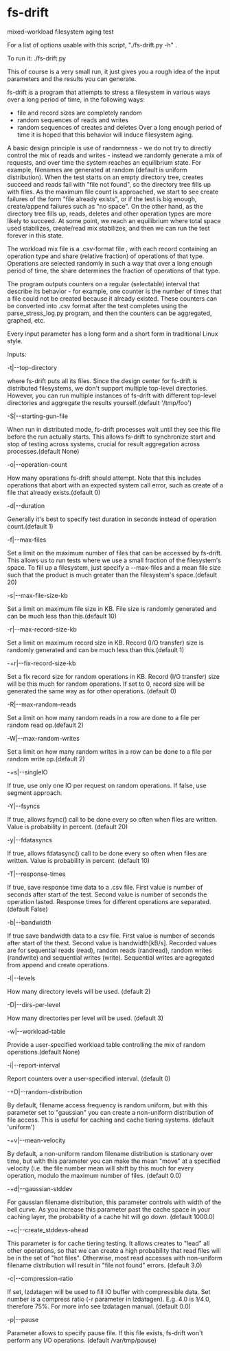 # fs-drift
mixed-workload filesystem aging test

For a list of options usable with this script, "./fs-drift.py -h" .

To run it: ./fs-drift.py

This of course is a very small run, it just gives you a rough idea of the input parameters and the results you can generate.

fs-drift is a program that attempts to stress a filesystem in various ways over a long period of time, in the following ways:
- file and record sizes are completely random
- random sequences of reads and writes
- random sequences of creates and deletes
Over a long enough period of time it is hoped that this behavior will induce filesystem aging.

A basic design principle is use of randomness - we do not try to directly control the mix of reads and writes - instead we randomly generate a mix of requests, and over time the system reaches an equilibrium state.  For example, filenames are generated at random (default is uniform distribution).  When the test starts on an empty directory tree, creates succeed and reads fail with "file not found", so the directory tree fills up with files.  As the maximum file count is approached, we start to see create failures of the form "file already exists", or if the test is big enough, create/append failures such as "no space".  On the other hand, as the directory tree fills up, reads, deletes and other operation types are more likely to succeed.  At some point, we reach an equilibrium where total space used stabilizes, create/read mix stabilizes, and then we can run the test forever in this state.

The workload mix file is a .csv-format file , with each record containing an operation type and share (relative fraction) of operations of that type.  Operations are selected randomly in such a way that over a long enough period of time, the share determines the fraction of operations of that type.  

The program outputs counters on a regular (selectable) interval that describe its behavior - for example, one counter is the number of times that a file could not be created because it already existed.  These counters can be converted into .csv format after the test completes using the parse_stress_log.py program, and then the counters can be aggregated, graphed, etc.

Every input parameter has a long form and a short form in traditional Linux style.

Inputs:

-t|--top-directory

where fs-drift puts all its files.  Since the design center for fs-drift is distributed filesystems, we don't support multiple top-level directories.  However, you can run multiple instances of fs-drift with different top-level directories and aggregate the results yourself.(default '/tmp/foo')

-S|--starting-gun-file

When run in distributed mode, fs-drift processes wait until they see this file before the run actually starts.  This allows fs-drift to synchronize start and stop of testing across systems, crucial for result aggregation across processes.(default None)

-o|--operation-count

How many operations fs-drift should attempt.  Note that this includes operations that abort with an expected system call error, such as create of a file that already exists.(default 0)

-d|--duration

Generally it's best to specify test duration in seconds instead of operation count.(default 1)

-f|--max-files

Set a limit on the maximum number of files that can be accessed by fs-drift.  This allows us to run tests where we use a small fraction of the filesystem's space.  To fill up a filesystem, just specify a --max-files and a mean file size such that the product is much greater than the filesystem's space.(default 20)

-s|--max-file-size-kb

Set a limit on maximum file size in KB.  File size is randomly generated and can be much less than this.(default 10)

-r|--max-record-size-kb

Set a limit on maximum record size in KB.  Record (I/O transfer) size is randomly generated and can be much less than this.(default 1)

-+r|--fix-record-size-kb

Set a fix record size for random operations in KB. Record (I/O transfer) size will be this much for random operations. If set to 0, record size will be generated the same way as for other operations. (default 0)

-R|--max-random-reads

Set a limit on how many random reads in a row are done to a file per random read op.(default 2)

-W|--max-random-writes

Set a limit on how many random writes in a row can be done to a file per random write op.(default 2)

-+s|--singleIO

If true, use only one IO per request on random operations. If false, use segment approach.

-Y|--fsyncs

If true, allows fsync() call to be done every so often when files are written. Value is probability in percent. (default 20)

-y|--fdatasyncs

If true, allows fdatasync() call to be done every so often when files are written. Value is probability in percent. (default 10)

-T|--response-times

If true, save response time data to a .csv file. First value is number of seconds after start of the test. Second value is number of seconds the operation lasted. Response times for different operations are separated. (default False)

-b|--bandwidth

If true save bandwidth data to a csv file. First value is number of seconds after start of the thest. Second value is bandwidth[kB/s]. Recorded values are for sequential reads (read), random reads (randread), random writes (randwrite) and sequential writes (write). Sequential writes are agregated from append and create operations.

-l|--levels

How many directory levels will be used. (default 2)

-D|--dirs-per-level

How many directories per level will be used. (default 3)

-w|--workload-table

Provide a user-specified workload table controlling the mix of random operations.(default None)

-i|--report-interval

Report counters over a user-specified interval. (default 0)

-+D|--random-distribution

By default, filename access frequency is random uniform, but with this parameter set to "gaussian" you can create a non-uniform distribution of file access.  This is useful for caching and cache tiering systems. (default 'uniform')

-+v|--mean-velocity

By default, a non-uniform random filename distribution is stationary over time, but with this parameter you can make the mean "move" at a specified velocity (i.e. the file number mean will shift by this much for every operation, modulo the maximum number of files. (default 0.0)

-+d|--gaussian-stddev

For gaussian filename distribution, this parameter controls with width of the bell curve.  As you increase this parameter past the cache space in your caching layer, the probability of a cache hit will go down. (default 1000.0)

-+c|--create_stddevs-ahead

This parameter is for cache tiering testing.  It allows creates to "lead" all other operations, so that we can create a high probability that read files will be in the set of "hot files".  Otherwise, most read accesses with non-uniform filename distribution will result  in "file not found" errors. (default 3.0)

-c|--compression-ratio

If set, lzdatagen will be used to fill IO buffer with compressible data. Set number is a compress ratio (-r parameter in lzdatagen). E.g. 4.0 is 1/4.0, therefore 75%. For more info see lzdatagen manual. (default 0.0)

-p|--pause

Parameter allows to specify pause file. If this file exists, fs-drift won't perform any I/O operations. (default /var/tmp/pause)




